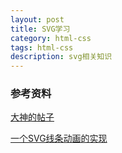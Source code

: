 ```yaml
---
layout: post
title: SVG学习
category: html-css
tags: html-css
description: svg相关知识
---
```


### 参考资料
[大神的帖子](http://www.zhangxinxu.com/wordpress/category/graphic/svg-graphic/)

[一个SVG线条动画的实现](http://www.webhek.com/post/how-svg-line-animation-works.html)
